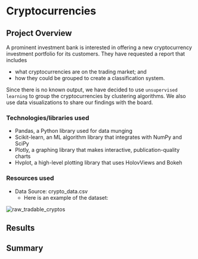 # Cryptocurrencies

## Project Overview
A prominent investment bank is interested in offering a new cryptocurrency investment portfolio for its customers. They have requested a report that includes 

* what cryptocurrencies are on the trading market; and 
* how they could be grouped to create a classification system.

Since there is no known output, we have decided to use ```unsupervised learning``` to group the cryptocurrencies by clustering algorithms. We also use data visualizations to share our findings with the board.

### Technologies/libraries used

* Pandas, a Python library used for data munging 
* Scikit-learn, an ML algorithm library that integrates with NumPy and SciPy
* Plotly, a graphing library that makes interactive, publication-quality charts
* Hvplot, a high-level plotting library that uses HolovViews and Bokeh

### Resources used
* Data Source: crypto_data.csv
    * Here is an example of the dataset:

![raw_tradable_cryptos](https://user-images.githubusercontent.com/87148145/169705616-3e9764f4-6962-4ea8-8875-61c7115a93b1.JPG)


## Results



## Summary
